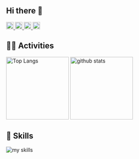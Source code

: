 ## Hi there 👋

<p align="left">
  <a href="https://github.com/kazuki0205">
    <img height="20" src="https://komarev.com/ghpvc/?username=kazuki0205" />
  </a>
  <a href="https://github.com/kazuki0205">
    <img height="20" src="https://img.shields.io/github/followers/kazuki0205?label=follow&logo=github&style=flat" />
  </a>
  <a href="http://qiita.com/kazuki0205">
    <img height="20" src="https://qiita-badge.apiapi.app/s/kazuki0205/posts.svg" />
  </a>
  <a href="http://qiita.com/kazuki0205">
    <img height="20" src="https://qiita-badge.apiapi.app/s/kazuki0205/contributions.svg" />
  </a>
</p>

## 🏃‍♀️ Activities
<div align="left"> 
  <img alt="Top Langs" height="170px" src="https://github-readme-stats.vercel.app/api?username=kazuki0205&theme=vue-dark&layout=compact" />
  <img alt="github stats" height="170px" src="https://github-readme-stats.vercel.app/api/top-langs/?username=kazuki0205&theme=vue-dark&layout=compact" />
</div>

## 🌱 Skills
<img alt="my skills" src="https://skillicons.dev/icons?theme=dark&perline=7&i=html,css,js,ts,react,php,mysql,figma,photoshop,illustrator,kotlin,python,docker,azure" />
<br>


